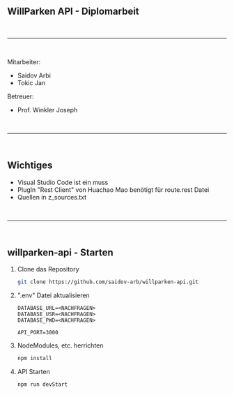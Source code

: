 ## WillParken API - Diplomarbeit


<br>

---

<br>


Mitarbeiter:
* Saidov Arbi
* Tokic Jan

Betreuer:
* Prof. Winkler Joseph


<br>

---

<br>


## Wichtiges
* Visual Studio Code ist ein muss
* PlugIn "Rest Client" von Huachao Mao benötigt für route.rest Datei
* Quellen in z_sources.txt


<br>

---

<br>


## willparken-api - Starten

1. Clone das Repository
   ```sh
   git clone https://github.com/saidov-arb/willparken-api.git
   ```

2. ".env" Datei aktualisieren
   ```
   DATABASE_URL=<NACHFRAGEN>
   DATABASE_USR=<NACHFRAGEN>
   DATABASE_PWD=<NACHFRAGEN>

   API_PORT=3000
   ```

3. NodeModules, etc. herrichten
   ```sh
   npm install
   ```

4. API Starten
    ```sh
   npm run devStart
   ```
